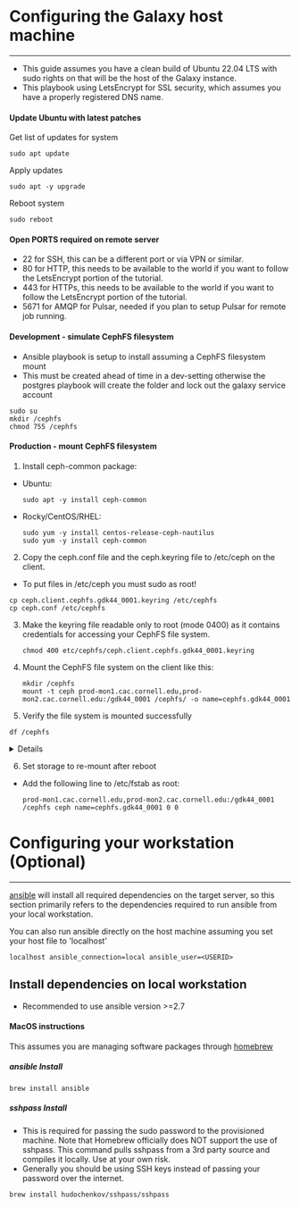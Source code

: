 # Configuring the Galaxy host machine
---
- This guide assumes you have a clean build of Ubuntu 22.04 LTS with sudo rights on that will be the host of the Galaxy instance.
- This playbook using LetsEncrypt for SSL security, which assumes you have a properly registered DNS name.

#### Update Ubuntu with latest patches
Get list of updates for system
```
sudo apt update
```
Apply updates
```
sudo apt -y upgrade
```
Reboot system
```
sudo reboot
```

#### Open PORTS required on remote server
- 22 for SSH, this can be a different port or via VPN or similar.
- 80 for HTTP, this needs to be available to the world if you want to follow the LetsEncrypt portion of the tutorial.
- 443 for HTTPs, this needs to be available to the world if you want to follow the LetsEncrypt portion of the tutorial.
- 5671 for AMQP for Pulsar, needed if you plan to setup Pulsar for remote job running.

#### Development - simulate CephFS filesystem
- Ansible playbook is setup to install assuming a CephFS filesystem mount
- This must be created ahead of time in a dev-setting otherwise the postgres playbook will create the folder and lock out the galaxy service account

```
sudo su
mkdir /cephfs
chmod 755 /cephfs
```

#### Production - mount CephFS filesystem

1. Install ceph-common package:
  - Ubuntu:
      ```
      sudo apt -y install ceph-common
      ```
  - Rocky/CentOS/RHEL:
      ```
      sudo yum -y install centos-release-ceph-nautilus
      sudo yum -y install ceph-common
      ```

2. Copy the ceph.conf file and the ceph.keyring file to /etc/ceph on the client.
  - To put files in /etc/ceph you must sudo as root!

  ```
  cp ceph.client.cephfs.gdk44_0001.keyring /etc/cephfs
  cp ceph.conf /etc/cephfs
  ```

3. Make the keyring file readable only to root (mode 0400) as it contains credentials for accessing your CephFS file system.
    ```
    chmod 400 etc/cephfs/ceph.client.cephfs.gdk44_0001.keyring
    ```

4. Mount the CephFS file system on the client like this:
    ```
    mkdir /cephfs
    mount -t ceph prod-mon1.cac.cornell.edu,prod-mon2.cac.cornell.edu:/gdk44_0001 /cephfs/ -o name=cephfs.gdk44_0001
    ```

5. Verify the file system is mounted successfully
  ```
  df /cephfs
  ```

  <details>

  ```
  root@hyperion:/etc/ceph# df /cephfs
  Filesystem                           1K-blocks       Used  Available Use% Mounted on
  128.84.10.1,128.84.10.2:/gdk44_0001 4882808832 1997578240 2885230592  41% /cephfs
  ```

  </details>

6. Set storage to re-mount after reboot

  - Add the following line to /etc/fstab as root:
    ```
    prod-mon1.cac.cornell.edu,prod-mon2.cac.cornell.edu:/gdk44_0001 /cephfs ceph name=cephfs.gdk44_0001 0 0
    ```

# Configuring your workstation (Optional)
---
[ansible](https://en.wikipedia.org/wiki/Ansible_(software)) will install all required dependencies on the target server, so this section primarily refers to the dependencies required to run ansible from your local workstation.

You can also run ansible directly on the host machine assuming you set your host file to 'localhost'
```
localhost ansible_connection=local ansible_user=<USERID>
```

## Install dependencies on local workstation
- Recommended to use ansible version >=2.7

#### MacOS instructions
This assumes you are managing software packages through [homebrew](https://brew.sh/)

##### ansible Install
```
brew install ansible
```
##### sshpass Install
- This is required for passing the sudo password to the provisioned machine. Note that Homebrew officially does NOT support the use of sshpass. This command pulls sshpass from a 3rd party source and compiles it locally. Use at your own risk.
- Generally you should be using SSH keys instead of passing your password over the internet.

```
brew install hudochenkov/sshpass/sshpass
```
